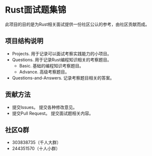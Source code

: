 # Rust面试题集锦

此项目的目的是为Rust相关面试提供一份社区公认的参考，由社区贡献而成。

## 项目结构说明

- Projects. 用于记录可以面试考察实践能力的小项目。
- Questions. 用于记录Rust编程知识相关的考察题目。
  - Basic. 基础的编程知识考察题目。
  - Advance. 高级考察题目。
- Questions-and-Answers. 记录考察题目相关的答案。

## 贡献方法

- 提交Issues。 提交各种修改意见。
- 提交Pull Request。 提交面试题相关内容。

## 社区Q群

- 303838735（千人大群）
- 244351570（十人小群）